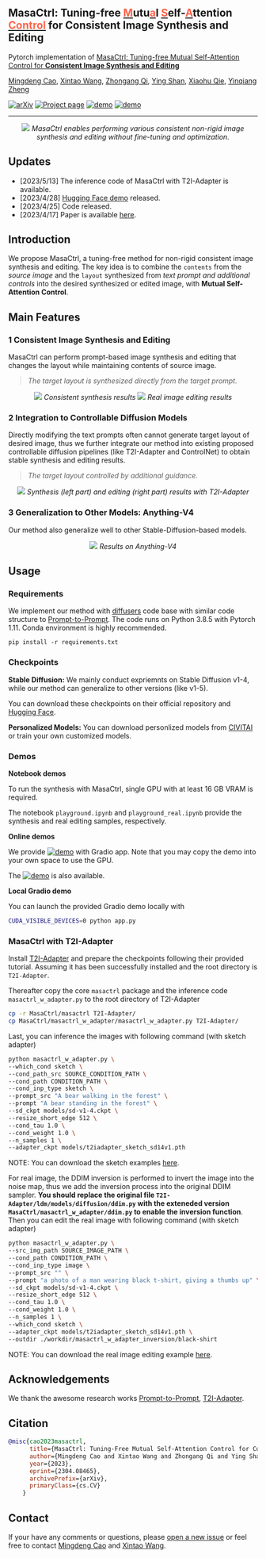## MasaCtrl: Tuning-free <span style="text-decoration: underline"><font color="Tomato">M</font></span>utu<span style="text-decoration: underline"><font color="Tomato">a</font></span>l <span style="text-decoration: underline"><font color="Tomato">S</font></span>elf-<span style="text-decoration: underline"><font color="Tomato">A</font></span>ttention <span style="text-decoration: underline"><font color="Tomato">Control</font></span> for Consistent Image Synthesis and Editing

Pytorch implementation of [MasaCtrl: Tuning-free Mutual Self-Attention Control for **Consistent Image Synthesis and Editing**](https://arxiv.org/abs/2304.08465)

[Mingdeng Cao](https://github.com/ljzycmd),
[Xintao Wang](https://xinntao.github.io/),
[Zhongang Qi](https://scholar.google.com/citations?user=zJvrrusAAAAJ),
[Ying Shan](https://scholar.google.com/citations?user=4oXBp9UAAAAJ),
[Xiaohu Qie](https://scholar.google.com/citations?user=mk-F69UAAAAJ),
[Yinqiang Zheng](https://scholar.google.com/citations?user=JD-5DKcAAAAJ)

[![arXiv](https://img.shields.io/badge/ArXiv-2304.08465-brightgreen)](https://arxiv.org/abs/2304.08465)
[![Project page](https://img.shields.io/badge/Project-Page-brightgreen)](https://ljzycmd.github.io/projects/MasaCtrl/)
[![demo](https://img.shields.io/badge/Demo-Hugging%20Face-brightgreen)](https://huggingface.co/spaces/TencentARC/MasaCtrl)
[![demo](https://img.shields.io/badge/Demo-Colab-brightgreen)](https://colab.research.google.com/drive/1DZeQn2WvRBsNg4feS1bJrwWnIzw1zLJq?usp=sharing)

---

<div align="center">
<img src="https://huggingface.co/TencentARC/MasaCtrl/resolve/main/assets/overview.png">
<i> MasaCtrl enables performing various consistent non-rigid image synthesis and editing without fine-tuning and optimization. </i>
</div>


## Updates

- [2023/5/13] The inference code of MasaCtrl with T2I-Adapter is available.
- [2023/4/28] [Hugging Face demo](https://huggingface.co/spaces/TencentARC/MasaCtrl) released.
- [2023/4/25] Code released.
- [2023/4/17] Paper is available [here](https://arxiv.org/abs/2304.08465).


## Introduction

We propose MasaCtrl, a tuning-free method for non-rigid consistent image synthesis and editing. The key idea is to combine the `contents` from the *source image* and the `layout` synthesized from *text prompt and additional controls* into the desired synthesized or edited image, with **Mutual Self-Attention Control**.


## Main Features

### 1 Consistent Image Synthesis and Editing

MasaCtrl can perform prompt-based image synthesis and editing that changes the layout while maintaining contents of source image.

>*The target layout is synthesized directly from the target prompt.*

<div align="center">
<img src="https://huggingface.co/TencentARC/MasaCtrl/resolve/main/assets/results_synthetic.png">
<i>Consistent synthesis results</i>

<img src="https://huggingface.co/TencentARC/MasaCtrl/resolve/main/assets/results_real.png">
<i>Real image editing results</i>
</div>


### 2 Integration to Controllable Diffusion Models

Directly modifying the text prompts often cannot generate target layout of desired image, thus we further integrate our method into existing proposed controllable diffusion pipelines (like T2I-Adapter and ControlNet) to obtain stable synthesis and editing results.

>*The target layout controlled by additional guidance.*

<div align="center">
<img src="https://huggingface.co/TencentARC/MasaCtrl/resolve/main/assets/results_w_adapter.png">
<i>Synthesis (left part) and editing (right part) results with T2I-Adapter</i>
</div>


### 3 Generalization to Other Models: Anything-V4

Our method also generalize well to other Stable-Diffusion-based models.

<div align="center">
<img src="https://huggingface.co/TencentARC/MasaCtrl/resolve/main/assets/anythingv4_synthetic.png">
<i>Results on Anything-V4</i>
</div>


## Usage

### Requirements
We implement our method with [diffusers](https://github.com/huggingface/diffusers) code base with similar code structure to [Prompt-to-Prompt](https://github.com/google/prompt-to-prompt). The code runs on Python 3.8.5 with Pytorch 1.11. Conda environment is highly recommended.

```base
pip install -r requirements.txt
```

### Checkpoints

**Stable Diffusion:**
We mainly conduct expriemnts on Stable Diffusion v1-4, while our method can generalize to other versions (like v1-5).

You can download these checkpoints on their official repository and [Hugging Face](https://huggingface.co/).

**Personalized Models:**
You can download personlized models from [CIVITAI](https://civitai.com/) or train your own customized models.


### Demos

**Notebook demos**

To run the synthesis with MasaCtrl, single GPU with at least 16 GB VRAM is required. 

The notebook `playground.ipynb` and `playground_real.ipynb` provide the synthesis and real editing samples, respectively.

**Online demos**

We provide [![demo](https://img.shields.io/badge/Demo-Hugging%20Face-brightgreen)](https://huggingface.co/spaces/TencentARC/MasaCtrl) with Gradio app. Note that you may copy the demo into your own space to use the GPU.

The [![demo](https://img.shields.io/badge/Demo-Colab-brightgreen)](https://colab.research.google.com/drive/1DZeQn2WvRBsNg4feS1bJrwWnIzw1zLJq?usp=sharing) is also available. 

**Local Gradio demo**

You can launch the provided Gradio demo locally with

```bash
CUDA_VISIBLE_DEVICES=0 python app.py
```


### MasaCtrl with T2I-Adapter

Install [T2I-Adapter](https://github.com/TencentARC/T2I-Adapter) and prepare the checkpoints following their provided tutorial. Assuming it has been successfully installed and the root directory is `T2I-Adapter`. 

Thereafter copy the core `masactrl` package and the inference code `masactrl_w_adapter.py` to the root directory of T2I-Adapter

```bash
cp -r MasaCtrl/masactrl T2I-Adapter/
cp MasaCtrl/masactrl_w_adapter/masactrl_w_adapter.py T2I-Adapter/
```

Last, you can inference the images with following command (with sketch adapter)

```bash
python masactrl_w_adapter.py \
--which_cond sketch \
--cond_path_src SOURCE_CONDITION_PATH \
--cond_path CONDITION_PATH \
--cond_inp_type sketch \
--prompt_src "A bear walking in the forest" \
--prompt "A bear standing in the forest" \
--sd_ckpt models/sd-v1-4.ckpt \
--resize_short_edge 512 \
--cond_tau 1.0 \
--cond_weight 1.0 \
--n_samples 1 \
--adapter_ckpt models/t2iadapter_sketch_sd14v1.pth
```

NOTE: You can download the sketch examples [here](https://huggingface.co/TencentARC/MasaCtrl/tree/main/sketch_example).

For real image, the DDIM inversion is performed to invert the image into the noise map, thus we add the inversion process into the original DDIM sampler. **You should replace the original file `T2I-Adapter/ldm/models/diffusion/ddim.py` with the exteneded version `MasaCtrl/masactrl_w_adapter/ddim.py` to enable the inversion function**. Then you can edit the real image with following command (with sketch adapter)

```bash
python masactrl_w_adapter.py \
--src_img_path SOURCE_IMAGE_PATH \
--cond_path CONDITION_PATH \
--cond_inp_type image \
--prompt_src "" \
--prompt "a photo of a man wearing black t-shirt, giving a thumbs up" \
--sd_ckpt models/sd-v1-4.ckpt \
--resize_short_edge 512 \
--cond_tau 1.0 \
--cond_weight 1.0 \
--n_samples 1 \
--which_cond sketch \
--adapter_ckpt models/t2iadapter_sketch_sd14v1.pth \
--outdir ./workdir/masactrl_w_adapter_inversion/black-shirt
```

NOTE: You can download the real image editing example [here](https://huggingface.co/TencentARC/MasaCtrl/tree/main/black_shirt_example).

## Acknowledgements

We thank the awesome research works [Prompt-to-Prompt](https://github.com/google/prompt-to-prompt), [T2I-Adapter](https://github.com/TencentARC/T2I-Adapter).


## Citation

```bibtex
@misc{cao2023masactrl,
      title={MasaCtrl: Tuning-Free Mutual Self-Attention Control for Consistent Image Synthesis and Editing}, 
      author={Mingdeng Cao and Xintao Wang and Zhongang Qi and Ying Shan and Xiaohu Qie and Yinqiang Zheng},
      year={2023},
      eprint={2304.08465},
      archivePrefix={arXiv},
      primaryClass={cs.CV}
    }
```


## Contact

If your have any comments or questions, please [open a new issue](https://github.com/TencentARC/MasaCtrl/issues/new/choose) or feel free to contact [Mingdeng Cao](https://github.com/ljzycmd) and [Xintao Wang](https://xinntao.github.io/).